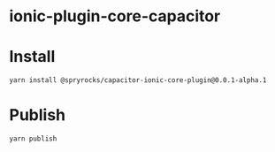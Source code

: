 # ionic-plugin-core-capacitor

# Install

`yarn install @spryrocks/capacitor-ionic-core-plugin@0.0.1-alpha.1`

# Publish

`yarn publish`
